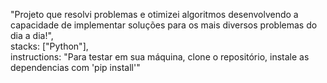 "Projeto que resolvi problemas e otimizei algoritmos desenvolvendo a capacidade de implementar soluções para os mais diversos problemas do dia a dia!", \
stacks: ["Python"], \
instructions: "Para testar em sua máquina, clone o repositório, instale as dependencias com 'pip install'"
